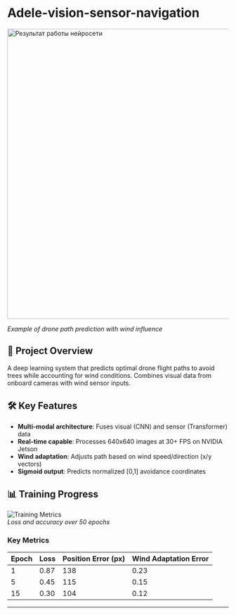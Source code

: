 # Adele-vision-sensor-navigation
<img width="619" height="660" alt="Результат работы нейросети" src="https://github.com/user-attachments/assets/0c5e85b7-dc55-4842-b01f-3cc3e66b20d0" />

*Example of drone path prediction with wind influence*

## 📌 Project Overview
A deep learning system that predicts optimal drone flight paths to avoid trees while accounting for wind conditions. Combines visual data from onboard cameras with wind sensor inputs.

## 🛠 Key Features
- **Multi-modal architecture**: Fuses visual (CNN) and sensor (Transformer) data
- **Real-time capable**: Processes 640x640 images at 30+ FPS on NVIDIA Jetson
- **Wind adaptation**: Adjusts path based on wind speed/direction (x/y vectors)
- **Sigmoid output**: Predicts normalized [0,1] avoidance coordinates

## 📊 Training Progress
![Training Metrics](docs/training_metrics.png)  
*Loss and accuracy over 50 epochs*

### Key Metrics
| Epoch | Loss | Position Error (px) | Wind Adaptation Error |
|-------|------|---------------------|-----------------------|
| 1 | 0.87 | 138 | 0.23 |
| 5 | 0.45 | 115 | 0.15 |
| 15 | 0.30 | 104 | 0.12 |

---
